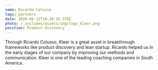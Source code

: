 ```yaml
---
name: Ricardo Colusso
tags: partners
date: 2020-06-12T10:20:29.378Z
photo: /_includes/assets/img/logo_kleer.png
position: Product discovery
---
```


Through Ricardo Colusso, Kleer is a great asset in breakthrough frameworks like product discovery and lean startup. Ricardo helped us in the early stages of our company by improving our methods and communication. Kleer is one of the leading coaching companies in South America.
